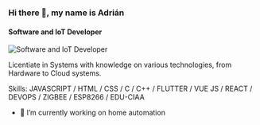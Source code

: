 ### Hi there 👋, my name is Adrián
#### Software and IoT Developer
![Software and IoT Developer](https://arturssmirnovs.github.io/github-profile-readme-generator/images/banner.png)

Licentiate in Systems with knowledge on various technologies, from Hardware to Cloud systems.

Skills: JAVASCRIPT / HTML / CSS / C / C++ / FLUTTER / VUE JS / REACT / DEVOPS / ZIGBEE / ESP8266  / EDU-CIAA

- 🔭 I’m currently working on home automation


<!--
**Adrian-Perez-IoT/Adrian-Perez-IoT** is a ✨ _special_ ✨ repository because its `README.md` (this file) appears on your GitHub profile.

Here are some ideas to get you started:

- 🔭 I’m currently working on ...
- 🌱 I’m currently learning ...
- 👯 I’m looking to collaborate on ...
- 🤔 I’m looking for help with ...
- 💬 Ask me about ...
- 📫 How to reach me: ...
- 😄 Pronouns: ...
- ⚡ Fun fact: ...
-->
